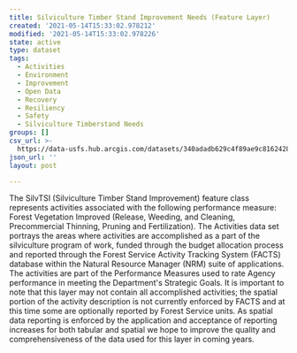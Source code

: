 ```yaml
---
title: Silviculture Timber Stand Improvement Needs (Feature Layer)
created: '2021-05-14T15:33:02.978212'
modified: '2021-05-14T15:33:02.978226'
state: active
type: dataset
tags:
  - Activities
  - Environment
  - Improvement
  - Open Data
  - Recovery
  - Resiliency
  - Safety
  - Silviculture Timberstand Needs
groups: []
csv_url: >-
  https://data-usfs.hub.arcgis.com/datasets/340adadb629c4f89ae9c8162428cf057_0.csv?outSR=%7B%22latestWkid%22%3A4269%2C%22wkid%22%3A4269%7D
json_url: ''
layout: post

---
```

The SilvTSI (Silviculture Timber Stand Improvement) feature class represents activities associated with the following performance measure: Forest Vegetation Improved (Release, Weeding, and Cleaning, Precommercial Thinning, Pruning and Fertilization). The Activities data set portrays the areas where activities are accomplished as a part of the silviculture program of work, funded through the budget allocation process and reported through the Forest Service Activity Tracking System (FACTS) database within the Natural Resource Manager (NRM) suite of applications. The activities are part of the Performance Measures used to rate Agency performance in meeting the Department's Strategic Goals. It is important to note that this layer may not contain all accomplished activities; the spatial portion of the activity description is not currently enforced by FACTS and at this time some are optionally reported by Forest Service units. As spatial data reporting is enforced by the application and acceptance of reporting increases for both tabular and spatial we hope to improve the quality and comprehensiveness of the data used for this layer in coming years.
